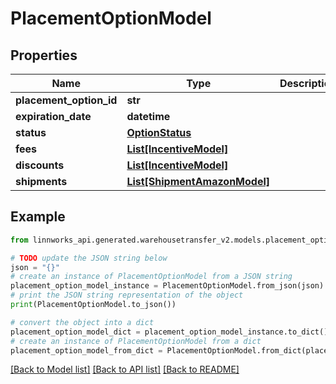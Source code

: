 # PlacementOptionModel


## Properties

Name | Type | Description | Notes
------------ | ------------- | ------------- | -------------
**placement_option_id** | **str** |  | [optional] 
**expiration_date** | **datetime** |  | [optional] 
**status** | [**OptionStatus**](OptionStatus.md) |  | [optional] 
**fees** | [**List[IncentiveModel]**](IncentiveModel.md) |  | [optional] 
**discounts** | [**List[IncentiveModel]**](IncentiveModel.md) |  | [optional] 
**shipments** | [**List[ShipmentAmazonModel]**](ShipmentAmazonModel.md) |  | [optional] 

## Example

```python
from linnworks_api.generated.warehousetransfer_v2.models.placement_option_model import PlacementOptionModel

# TODO update the JSON string below
json = "{}"
# create an instance of PlacementOptionModel from a JSON string
placement_option_model_instance = PlacementOptionModel.from_json(json)
# print the JSON string representation of the object
print(PlacementOptionModel.to_json())

# convert the object into a dict
placement_option_model_dict = placement_option_model_instance.to_dict()
# create an instance of PlacementOptionModel from a dict
placement_option_model_from_dict = PlacementOptionModel.from_dict(placement_option_model_dict)
```
[[Back to Model list]](../README.md#documentation-for-models) [[Back to API list]](../README.md#documentation-for-api-endpoints) [[Back to README]](../README.md)



